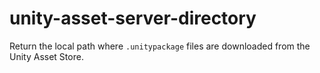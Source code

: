 unity-asset-server-directory
============================

Return the local path where `.unitypackage` files are downloaded from the Unity Asset Store.
